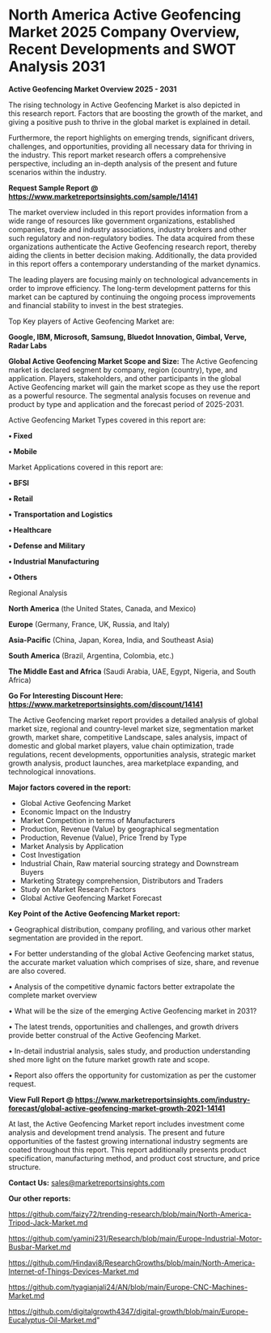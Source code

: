  # North America Active Geofencing Market 2025 Company Overview, Recent Developments and SWOT Analysis 2031

<Strong> Active Geofencing Market Overview 2025 - 2031</strong>

The rising technology in Active Geofencing Market is also depicted in this research report. Factors that are boosting the growth of the market, and giving a positive push to thrive in the global market is explained in detail.

Furthermore, the report highlights on emerging trends, significant drivers, challenges, and opportunities, providing all necessary data for thriving in the industry. This report market research offers a comprehensive perspective, including an in-depth analysis of the present and future scenarios within the industry.

<strong>Request Sample Report @ <a href=https://www.marketreportsinsights.com/sample/14141>https://www.marketreportsinsights.com/sample/14141</a></strong>

The market overview included in this report provides information from a wide range of resources like government organizations, established companies, trade and industry associations, industry brokers and other such regulatory and non-regulatory bodies. The data acquired from these organizations authenticate the Active Geofencing research report, thereby aiding the clients in better decision making. Additionally, the data provided in this report offers a contemporary understanding of the market dynamics.

The leading players are focusing mainly on technological advancements in order to improve efficiency. The long-term development patterns for this market can be captured by continuing the ongoing process improvements and financial stability to invest in the best strategies.

Top Key players of Active Geofencing Market are:

<strong>Google, IBM, Microsoft, Samsung, Bluedot Innovation, Gimbal, Verve, Radar Labs</strong>

<strong><b>Global Active Geofencing Market Scope and Size:</b></strong>
The Active Geofencing market is declared segment by company, region (country), type, and application. Players, stakeholders, and other participants in the global Active Geofencing market will gain the market scope as they use the report as a powerful resource. The segmental analysis focuses on revenue and product by type and application and the forecast period of 2025-2031.

Active Geofencing Market Types covered in this report are:

<strong>• Fixed

• Mobile</strong>

Market Applications covered in this report are:

<strong>• BFSI

• Retail

• Transportation and Logistics

• Healthcare

• Defense and Military

• Industrial Manufacturing

• Others</strong> 

Regional Analysis

<strong>North America</strong> (the United States, Canada, and Mexico)

<strong>Europe</strong> (Germany, France, UK, Russia, and Italy)

<strong>Asia-Pacific</strong> (China, Japan, Korea, India, and Southeast Asia)

<strong>South America</strong> (Brazil, Argentina, Colombia, etc.)

<strong>The Middle East and Africa</strong> (Saudi Arabia, UAE, Egypt, Nigeria, and South Africa)

<strong>Go For Interesting Discount Here: <a href=https://www.marketreportsinsights.com/discount/14141>https://www.marketreportsinsights.com/discount/14141</a></strong>

The Active Geofencing market report provides a detailed analysis of global market size, regional and country-level market size, segmentation market growth, market share, competitive Landscape, sales analysis, impact of domestic and global market players, value chain optimization, trade regulations, recent developments, opportunities analysis, strategic market growth analysis, product launches, area marketplace expanding, and technological innovations.

<strong><b>Major factors covered in the report:</b></strong>
<ul>
  <li>Global Active Geofencing Market </li>
  <li>Economic Impact on the Industry</li>
  <li>Market Competition in terms of Manufacturers</li>
  <li>Production, Revenue (Value) by geographical segmentation</li>
  <li>Production, Revenue (Value), Price Trend by Type</li>
  <li>Market Analysis by Application</li>
  <li>Cost Investigation</li>
  <li>Industrial Chain, Raw material sourcing strategy and Downstream Buyers</li>
  <li>Marketing Strategy comprehension, Distributors and Traders</li>
  <li>Study on Market Research Factors</li>
  <li>Global Active Geofencing Market Forecast</li>
</ul>

<strong><b>Key Point of the Active Geofencing Market report:</b></strong>

• Geographical distribution, company profiling, and various other market segmentation are provided in the report.

• For better understanding of the global Active Geofencing market status, the accurate market valuation which comprises of size, share, and revenue are also covered.

• Analysis of the competitive dynamic factors better extrapolate the complete market overview

• What will be the size of the emerging Active Geofencing market in 2031?

• The latest trends, opportunities and challenges, and growth drivers provide better construal of the Active Geofencing Market.

• In-detail industrial analysis, sales study, and production understanding shed more light on the future market growth rate and scope.

• Report also offers the opportunity for customization as per the customer request.

<strong><b>View Full Report @ <a href=https://www.marketreportsinsights.com/industry-forecast/global-active-geofencing-market-growth-2021-14141>https://www.marketreportsinsights.com/industry-forecast/global-active-geofencing-market-growth-2021-14141</a></b></strong>


At last, the Active Geofencing Market report includes investment come analysis and development trend analysis. The present and future opportunities of the fastest growing international industry segments are coated throughout this report. This report additionally presents product specification, manufacturing method, and product cost structure, and price structure.

<strong>Contact Us:</strong>
sales@marketreportsinsights.com

<strong>Our other reports:</strong>

<a href=https://github.com/faizy72/trending-research/blob/main/North-America-Tripod-Jack-Market.md>https://github.com/faizy72/trending-research/blob/main/North-America-Tripod-Jack-Market.md</a>

<a href=https://github.com/yamini231/Research/blob/main/Europe-Industrial-Motor-Busbar-Market.md>https://github.com/yamini231/Research/blob/main/Europe-Industrial-Motor-Busbar-Market.md</a>

<a href=https://github.com/Hindavi8/ResearchGrowths/blob/main/North-America-Internet-of-Things-Devices-Market.md>https://github.com/Hindavi8/ResearchGrowths/blob/main/North-America-Internet-of-Things-Devices-Market.md</a>

<a href=https://github.com/tyagianjali24/AN/blob/main/Europe-CNC-Machines-Market.md>https://github.com/tyagianjali24/AN/blob/main/Europe-CNC-Machines-Market.md</a>

<a href=https://github.com/digitalgrowth4347/digital-growth/blob/main/Europe-Eucalyptus-Oil-Market.md>https://github.com/digitalgrowth4347/digital-growth/blob/main/Europe-Eucalyptus-Oil-Market.md</a>"
